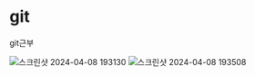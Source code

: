 # git
git근부

![스크린샷 2024-04-08 193130](https://github.com/leonadro-3/git/assets/69701682/55291dc3-dd96-4c1f-9943-d02ddb8c7477)
![스크린샷 2024-04-08 193508](https://github.com/leonadro-3/git/assets/69701682/c0403b34-fbb2-46ae-97da-90bd6dea7e57)
